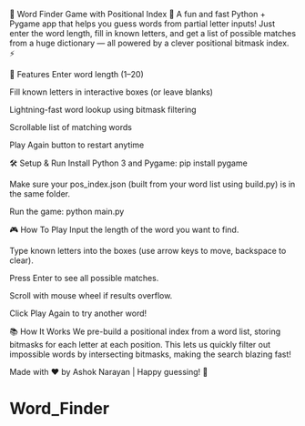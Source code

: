 🐾 Word Finder Game with Positional Index 🐾
A fun and fast Python + Pygame app that helps you guess words from partial letter inputs! Just enter the word length, fill in known letters, and get a list of possible matches from a huge dictionary — all powered by a clever positional bitmask index. ⚡️

🚀 Features
Enter word length (1–20)

Fill known letters in interactive boxes (or leave blanks)

Lightning-fast word lookup using bitmask filtering

Scrollable list of matching words

Play Again button to restart anytime

🛠️ Setup & Run
Install Python 3 and Pygame:
pip install pygame

Make sure your pos_index.json (built from your word list using build.py) is in the same folder.

Run the game:
python main.py

🎮 How To Play
Input the length of the word you want to find.

Type known letters into the boxes (use arrow keys to move, backspace to clear).

Press Enter to see all possible matches.

Scroll with mouse wheel if results overflow.

Click Play Again to try another word!

📚 How It Works
We pre-build a positional index from a word list, storing bitmasks for each letter at each position. This lets us quickly filter out impossible words by intersecting bitmasks, making the search blazing fast!

Made with ❤️ by Ashok Narayan | Happy guessing! 🎉

# Word_Finder
